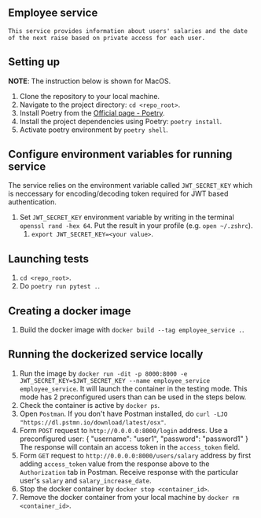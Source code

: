 ## Employee service 
    This service provides information about users' salaries and the date of the next raise based on private access for each user.

## Setting up

**NOTE**: The instruction below is shown for MacOS.

1. Clone the repository to your local machine.
1. Navigate to the project directory: `cd <repo_root>`.
1. Install Poetry from the [Official page - Poetry](https://python-poetry.org/docs/#installation).
1. Install the project dependencies using Poetry: `poetry install`.
1. Activate poetry environment by `poetry shell`.


## Configure environment variables for running service

The service relies on the environment variable called `JWT_SECRET_KEY` which is neccessary for encoding/decoding token required for JWT based authentication. 

1. Set `JWT_SECRET_KEY` environment variable by writing in the terminal `openssl rand -hex 64`. Put the result in your profile (e.g. `open ~/.zshrc`).
   1. `export JWT_SECRET_KEY=<your value>`.

## Launching tests

1. `cd <repo_root>`.
1. Do `poetry run pytest .`.


## Creating a docker image 

1. Build the docker image with `docker build --tag employee_service .`. 


## Running the dockerized service locally

1. Run the image by `docker run -dit -p 8000:8000 -e JWT_SECRET_KEY=$JWT_SECRET_KEY --name employee_service employee_service`. It will launch the container in the testing mode. This mode has 2 preconfigured users than can be used in the steps below.
1. Check the container is active by `docker ps`.
1. Open `Postman`. If you don't have Postman installed, do `curl -LJO "https://dl.pstmn.io/download/latest/osx"`.
1. Form `POST` request to `http://0.0.0.0:8000/login` address. Use a preconfigured user:
{
    "username": "user1",
    "password": "password1"
} 
The response will contain an access token in the `access_token` field. 
1. Form `GET` request to `http://0.0.0.0:8000/users/salary` address by first adding `access_token` value from the response above to the `Authorization` tab in Postman. Receive response with the particular user's `salary` and `salary_increase_date`.
1. Stop the docker container by `docker stop <container_id>`.
1. Remove the docker container from your local machine by `docker rm <container_id>`.
